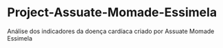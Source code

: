 # Project-Assuate-Momade-Essimela
Análise dos indicadores da doença cardíaca criado por Assuate Momade Essimela
